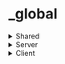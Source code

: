 <!---------------------------------------------------------------------------->
<!--_global-->
<!---------------------------------------------------------------------------->
# _global
<!------------------------------------------------------------------>
<!--Shared-->
<!------------------------------------------------------------------>
<details>
<summary>Shared</summary>
<!-------------------------------------------------------->
<!--Shared Lib-->
<!-------------------------------------------------------->
<details>
<summary>Lib</summary>
<!---------------------------------------------->
<!--choose-->
<!---------------------------------------------->
<details>
<summary>

```lua
any choose(bool cond,any a,any b);
```
</summary>
Description:

+ Returns a if cond is true, else returns b.

Args:
+ bool cond
	+ The conditional you wish to evaluate.
+ any a
	+ The value returned if cond is true.
+ any b
	+ The value returned if cond is false.

Example:
```lua
print(choose(5>10,"Yes","No"));
```
Output:
```lua
No
```
</details><!--end choose()-->
<!---------------------------------------------->
<!--findplayer-->
<!---------------------------------------------->
<details>
<summary>

```lua
Player findplayer(string arg);
```
</summary>
Description:

+ Accepts a SteamID or player name and returns a Player or nil if not found.

Args:
+ string arg
	+ A player name or SteamID.

Example:
```lua
print(findplayer("STEAM_0:0:18578874"));
print(findplayer("Legacy The Duck"));
```
Output:
```lua
Player[1] pyg
Player[2] legacy the duck
```
</details><!--end findplayer()-->
<!---------------------------------------------->
<!--tobits-->
<!---------------------------------------------->
<details>
<summary>

```lua
number tobits(number n)
```
</summary>
Description:

+ Accepts an unsigned integer and returns the number of bits it contains.

Args:
+ number n
	+ The unsigned integer whose bits you wish to count.

Example:
```lua
print(tobits(1234));
```
Output:
```lua
11
```
</details><!--end tobits()-->
<!---------------------------------------------->
<!--logtable-->
<!---------------------------------------------->
<details>
<summary>

```lua
void logtable(table t)
```
</summary>
Description:

+ Accepts a table and prints all of its indices, keys, and values recursively.

Args:
+ table t
	+ The table you wish to display.

Example:
```lua
local my_table=
{
	name="hello",
	1234,
	{
		x=123,
		y=234
	}
};
logtable(my_table);
```
Output:
```lua
{
	name = "hello",
	1 = 1234,
	2 =
	{
		x = 123,
		y = 234
	}
}
```
</details><!--end logtable()-->
<!---------------------------------------------->
<!--bop-->
<!---------------------------------------------->
<details>
<summary>

```lua
number bop(string str)
```
</summary>
Description:

+ Performs C style bit operations on the input string.

Args:
+ string str
	+ The input string containing bit operations you wish to perform.

Example:
```lua
print(bop("1 << 2"));
print(bop("10 >> 1"));
print(bop("10&8"));
```
Output:
```lua
4
5
8
```
</details><!--end bop()-->
</details><!--end shared lib-->
</details><!--end shared-->
<!------------------------------------------------------------------>
<!--Server-->
<!------------------------------------------------------------------>
<details>
<summary>Server</summary>
<!-------------------------------------------------------->
<!--Server Lib-->
<!-------------------------------------------------------->
<details>
<summary>Lib</summary>
<!---------------------------------------------->
<!--success-->
<!---------------------------------------------->
<details>
<summary>

```lua
void success(string txt,table/Player to)
```
</summary>
Description:

+ Sends a net message (txt) to a table of players or a single player (to), displaying it as a success via notification.addlegacy() once received.

Args:
+ string txt
	+ The message to send.
+ table/Player to
	+ Who we're sending it to.

Example:
```lua
success("Something good happened!",findplayer("pyg"));
```
</details><!--end success()-->
<!---------------------------------------------->
<!--err-->
<!---------------------------------------------->
<details>
<summary>

```lua
void err(string txt,table/Player to);
```
</summary>
Description:

+ Sends a net message (txt) to a table of players or a single player (to), displaying it as an error via notification.addlegacy() once received.

Args:
+ string txt
	+ The message to send.
+ table/Player to
	+ Who we're sending it to.

Example:
```lua
err("Something bad happened!",findplayer("pyg"));
```
</details><!--end err()-->
</details><!--end server lib-->
</details><!--end server-->
<!------------------------------------------------------------------>
<!--Client-->
<!------------------------------------------------------------------>
<details>
<summary>Client</summary>
<!-------------------------------------------------------->
<!--Client Lib-->
<!-------------------------------------------------------->
<details>
<summary>Lib</summary>
<!---------------------------------------------->
<!--success-->
<!---------------------------------------------->
<details>
<summary>

```lua
void success(string txt)
```
</summary>
Description:

+ Displays the string (txt) as a success message via notification.addlegacy() to the local player.

Args:
+ string txt
	+ The success message to display.

Example:
```lua
success("Something good happened!");
```
</details><!--End success-->
<!---------------------------------------------->
<!--err-->
<!---------------------------------------------->
<details>
<summary>

```lua
void err(string txt);
```
</summary>
Description:

+ Displays the string (txt) as an error message via notification.addlegacy() to the local player.

Args:
+ string txt
	+ The error message to display.

Example:
```lua
err("Something bad happened!");
```
</details><!--end err-->
</details><!--end client lib-->
<details>
<summary>Callbacks</summary>
<!-------------------------------------------------------->
<!--Client Callbacks-->
<!-------------------------------------------------------->
<!---------------------------------------------->
<!--onsuccess-->
<!---------------------------------------------->
<details>
<summary>

```lua
void onsuccess();
```
</summary>
Description:

+ Reads the string sent from the server via server success(), then calls client success().
</details><!--end onsuccess-->
<!---------------------------------------------->
<!--onerr-->
<!---------------------------------------------->
<details>
<summary>

```lua
void onerr();
```
</summary>
Description:

+ Reads the string sent from the server via server err(), then calls client err().
</details><!--end onerr-->
</details><!--end client callback-->
</details><!--end client-->